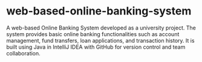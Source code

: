 # web-based-online-banking-system
A web-based Online Banking System developed as a university project. The system provides basic online banking functionalities such as account management, fund transfers, loan applications, and transaction history. It is built using Java in IntelliJ IDEA with GitHub for version control and team collaboration.
